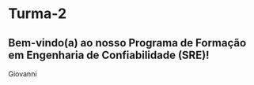 # Turma-2
## Bem-vindo(a) ao nosso Programa de Formação em Engenharia de Confiabilidade (SRE)!

Giovanni
